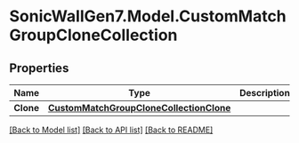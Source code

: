 # SonicWallGen7.Model.CustomMatchGroupCloneCollection

## Properties

Name | Type | Description | Notes
------------ | ------------- | ------------- | -------------
**Clone** | [**CustomMatchGroupCloneCollectionClone**](CustomMatchGroupCloneCollectionClone.md) |  | [optional] 

[[Back to Model list]](../README.md#documentation-for-models) [[Back to API list]](../README.md#documentation-for-api-endpoints) [[Back to README]](../README.md)

